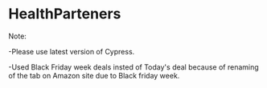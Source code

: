 # HealthParteners

Note:

-Please use latest version of Cypress.

-Used Black Friday week deals insted of Today's deal because of renaming of the tab on Amazon site due to Black friday week.
